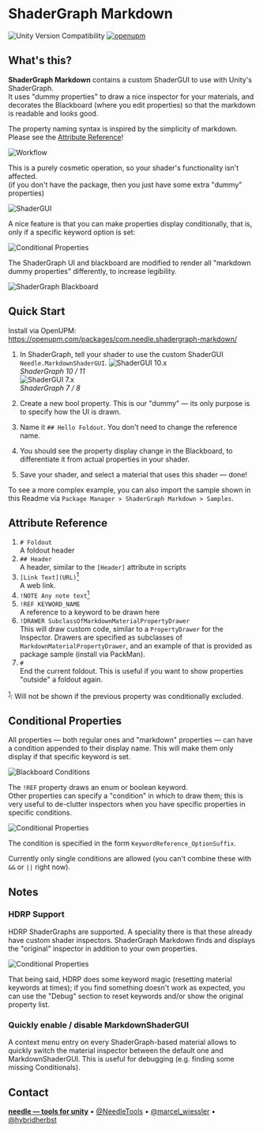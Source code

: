 # ShaderGraph Markdown

![Unity Version Compatibility](https://img.shields.io/badge/Unity-2019.4%20%E2%80%94%202021.1-brightgreen) [![openupm](https://img.shields.io/npm/v/com.needle.shadergraph-markdown?label=openupm&registry_uri=https://package.openupm.com)](https://openupm.com/packages/com.needle.shadergraph-markdown/)

## What's this?

**ShaderGraph Markdown** contains a custom ShaderGUI to use with Unity's ShaderGraph.  
It uses "dummy properties" to draw a nice inspector for your materials, and decorates the Blackboard (where you edit properties) so that the markdown is readable and looks good.  

The property naming syntax is inspired by the simplicity of markdown. Please see the [Attribute Reference](#attribute-reference)! 

![Workflow](https://github.com/needle-tools/shadergraph-markdown/wiki/Images/04_Workflow.gif)

This is a purely cosmetic operation, so your shader's functionality isn't affected.  
(if you don't have the package, then you just have some extra "dummy" properties)  

![ShaderGUI](https://github.com/needle-tools/shadergraph-markdown/wiki/Images/01_ShaderGUI.gif)  

A nice feature is that you can make properties display conditionally, that is, only if a specific keyword option is set:  

![Conditional Properties](https://github.com/needle-tools/shadergraph-markdown/wiki/Images/02_ConditionalProperties.gif)  

The ShaderGraph UI and blackboard are modified to render all "markdown dummy properties" differently, to increase legibility.  

![ShaderGraph Blackboard](https://github.com/needle-tools/shadergraph-markdown/wiki/Images/03_ShaderGraphUI.png)  

## Quick Start
Install via OpenUPM: https://openupm.com/packages/com.needle.shadergraph-markdown/

1. In ShaderGraph, tell your shader to use the custom ShaderGUI `Needle.MarkdownShaderGUI`.
![ShaderGUI 10.x](https://github.com/needle-tools/shadergraph-markdown/wiki/Images/06_ShaderGUI_URP10.png)  
_ShaderGraph 10 / 11_  
![ShaderGUI 7.x](https://github.com/needle-tools/shadergraph-markdown/wiki/Images/07_ShaderGUI_URP7.png)  
_ShaderGraph 7 / 8_  

1. Create a new bool property. This is our "dummy" — its only purpose is to specify how the UI is drawn.  
2. Name it `## Hello Foldout`. You don't need to change the reference name.  
3. You should see the property display change in the Blackboard, to differentiate it from actual properties in your shader.   
4. Save your shader, and select a material that uses this shader — done!

To see a more complex example, you can also import the sample shown in this Readme via `Package Manager > ShaderGraph Markdown > Samples`.

## Attribute Reference
1. `# Foldout`  
   A foldout header
6. `## Header`  
   A header, similar to the `[Header]` attribute in scripts
8. `[Link Text](URL)`<a href="#footnote-1"><sup>1</sup></a>  
   A web link.  
9. `!NOTE Any note text`<a href="#footnote-1"><sup>1</sup></a>  
10. `!REF KEYWORD_NAME`  
  A reference to a keyword to be drawn here
7. `!DRAWER SubclassOfMarkdownMaterialPropertyDrawer`  
This will draw custom code, similar to a `PropertyDrawer` for the Inspector. Drawers are specified as subclasses of `MarkdownMaterialPropertyDrawer`, and an example of that is provided as package sample (install via PackMan).
1. `#`  
   End the current foldout. This is useful if you want to show properties "outside" a foldout again.

<sup>[1](footnote-1)</sup>: Will not be shown if the previous property was conditionally excluded.

## Conditional Properties
All properties — both regular ones and "markdown" properties — can have a condition appended to their display name. This will make them only display if that specific keyword is set.  

![Blackboard Conditions](https://github.com/needle-tools/shadergraph-markdown/wiki/Images/05_BlackboardConditions.png)  

The `!REF` property draws an enum or boolean keyword.  
Other properties can specify a "condition" in which to draw them; this is very useful to de-clutter inspectors when you have specific properties in specific conditions.  

![Conditional Properties](https://github.com/needle-tools/shadergraph-markdown/wiki/Images/02_ConditionalProperties.gif)  

The condition is specified in the form  `KeywordReference_OptionSuffix`.

Currently only single conditions are allowed (you can't combine these with `&&` or `||` right now).

## Notes

### HDRP Support
HDRP ShaderGraphs are supported. A speciality there is that these already have custom shader inspectors. ShaderGraph Markdown finds and displays the "original" inspector in addition to your own properties.  

![Conditional Properties](https://github.com/needle-tools/shadergraph-markdown/wiki/Images/08_HDRP_Support.png)  

That being said, HDRP does some keyword magic (resetting material keywords at times); if you find something doesn't work as expected, you can use the "Debug" section to reset keywords and/or show the original property list.  

### Quickly enable / disable MarkdownShaderGUI

A context menu entry on every ShaderGraph-based material allows to quickly switch the material inspector between the default one and MarkdownShaderGUI. This is useful for debugging (e.g. finding some missing Conditionals).

## Contact
<b>[needle — tools for unity](https://needle.tools)</b> • 
[@NeedleTools](https://twitter.com/NeedleTools) • 
[@marcel_wiessler](https://twitter.com/marcel_wiessler) • 
[@hybridherbst](https://twitter.com/hybridherbst)
